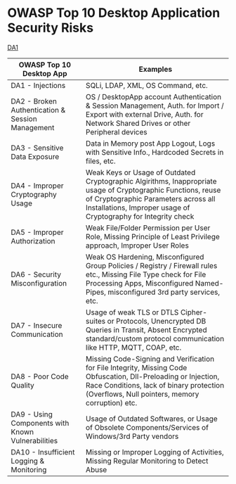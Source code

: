 <!--
---

layout: col-sidebar
title: OWASP Desktop App Security Top 10
tags: example-tag
level: 2
type: 
pitch: A very brief, one-line description of your project

---

 In addition to this information, the 'front-matter' above this text should be modified to reflect your actual information.  An explanation of each of the front-matter items is below:

layout: This is the layout used by project and chapter pages.  You should leave this value as col-sidebar

title: This is the title of your project or chapter page, usually the name.  For example, OWASP Zed Attack Proxy or OWASP Baltimore

tags: This is a space-delimited list of tags you associate with your project or chapter.  If you are using tabs, at least one of these tags should be unique in order to be used in the tabs files (an example tab is included in this repo) 

level: For projects, this is your project level (2 - Incubator, 3 - Lab, 4 - Flagship)

type: documentation

-->
# OWASP Top 10 Desktop Application Security Risks

[DA1](#a)

| OWASP Top 10 Desktop App | Examples |
|---|---|
| DA1 - Injections | SQLi, LDAP, XML, OS Command, etc. |
| DA2 - Broken Authentication & Session Management | OS / DesktopApp account Authentication & Session Management, Auth. for Import / Export with external Drive, Auth. for Network Shared Drives or other Peripheral devices |
| DA3 - Sensitive Data Exposure | Data in Memory post App Logout, Logs with Sensitive Info., Hardcoded Secrets in files, etc. |
| DA4 - Improper Cryptography Usage | Weak Keys or Usage of Outdated Cryptographic Algirithms, Inappropriate usage of Cryptographic Functions, reuse of Cryptographic Parameters across all Installations, Improper usage of Cryptography for Integrity check |
| DA5 - Improper Authorization | Weak File/Folder Permission per User Role, Missing Principle of Least Privilege approach, Improper User Roles |
| DA6 - Security Misconfiguration | Weak OS Hardening, Misconfigured Group Policies / Registry / Firewall rules etc., Missing File Type check for File Processing Apps,  Misconfigured Named-Pipes, misconfigured 3rd party services, etc. |
| DA7 - Insecure Communication | Usage of weak TLS or DTLS Cipher-suites or Protocols, Unencrypted DB Queries in Transit, Absent Encrypted standard/custom protocol communication like HTTP, MQTT, COAP, etc. |
| DA8 - Poor Code Quality | Missing Code-Signing and Verification for File Integrity, Missing Code Obfuscation, Dll-Preloading or Injection, Race Conditions, lack of binary protection (Overflows, Null pointers, memory corruption) etc.  |
| DA9 - Using Components with Known Vulnerabilities | Usage of Outdated Softwares, or Usage of Obsolete Components/Services of Windows/3rd Party vendors |
| DA10 - Insufficient Logging & Monitoring | Missing or Improper Logging of Activities, Missing Regular Monitoring to Detect Abuse |
